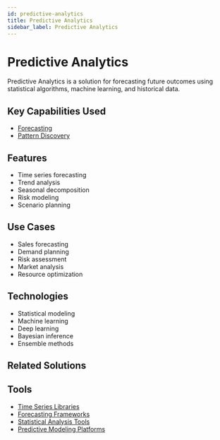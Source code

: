 ```yaml
---
id: predictive-analytics
title: Predictive Analytics
sidebar_label: Predictive Analytics
---
```


# Predictive Analytics

Predictive Analytics is a solution for forecasting future outcomes using statistical algorithms, machine learning, and historical data.

## Key Capabilities Used

- [Forecasting](../capabilities/forecasting)
- [Pattern Discovery](../capabilities/pattern-discovery)

## Features

- Time series forecasting
- Trend analysis
- Seasonal decomposition
- Risk modeling
- Scenario planning

## Use Cases

- Sales forecasting
- Demand planning
- Risk assessment
- Market analysis
- Resource optimization

## Technologies

- Statistical modeling
- Machine learning
- Deep learning
- Bayesian inference
- Ensemble methods

## Related Solutions

## Tools

- [Time Series Libraries](../tools/time-series-libraries)
- [Forecasting Frameworks](../tools/forecasting-frameworks)
- [Statistical Analysis Tools](../tools/statistical-analysis-tools)
- [Predictive Modeling Platforms](../tools/predictive-modeling-platforms)
